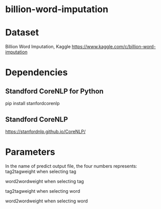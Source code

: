 # billion-word-imputation
# Dataset
Billion Word Imputation, Kaggle
https://www.kaggle.com/c/billion-word-imputation

# Dependencies
## Standford CoreNLP for Python
pip install stanfordcorenlp
## Standford CoreNLP
https://stanfordnlp.github.io/CoreNLP/

# Parameters
In the name of predict output file, the four numbers represents:
tag2tagweight when selecting tag

word2wordweight when selecting tag

tag2tagweight when selecting word

word2wordweight when selecting word
